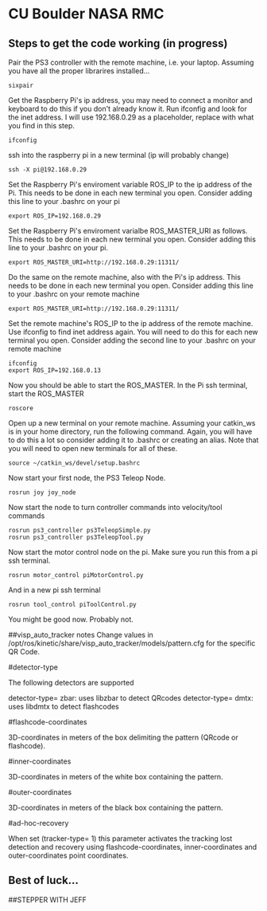 # CU Boulder NASA RMC
## Steps to get the code working (in progress)
Pair the PS3 controller with the remote machine, i.e. your laptop.
Assuming you have all the proper librarires installed...
```
sixpair
```

Get the Raspberry Pi's ip address, you may need to connect a monitor and keyboard to do this if you don't already know it.  Run ifconfig and look for the inet address.  I will use 192.168.0.29 as a placeholder, replace with what you find in this step.
```
ifconfig
```

ssh into the raspberry pi in a new terminal (ip will probably change)
```
ssh -X pi@192.168.0.29
```

Set the Raspberry Pi's enviroment variable ROS_IP to the ip address of the Pi. This needs to be done in each new terminal you open.  Consider adding this line to your .bashrc on your pi

```
export ROS_IP=192.168.0.29
````

Set the Raspberry Pi's enviroment varialbe ROS_MASTER_URI as follows.  This needs to be done in each new terminal you open.  Consider adding this line to your .bashrc on your pi.
```
export ROS_MASTER_URI=http://192.168.0.29:11311/
```

Do the same on the remote machine, also with the Pi's ip address.  This needs to be done in each new terminal you open.  Consider adding this line to your .bashrc on your remote machine
```
export ROS_MASTER_URI=http://192.168.0.29:11311/
```

Set the remote machine's ROS_IP to the ip address of the remote machine.  Use ifconfig to find inet address again.  You will need to do this for each new terminal you open.  Consider adding the second line to your .bashrc on your remote machine
```
ifconfig
export ROS_IP=192.168.0.13
```

Now you should be able to start the ROS_MASTER.  In the Pi ssh terminal, start
the ROS_MASTER
```
roscore
```

Open up a new terminal on your remote machine.  Assuming your catkin_ws is in your home directory, run the following command.  Again, you will have to do this a lot so consider adding it to .bashrc or creating an alias.
Note that you will need to open new terminals for all of these.
```
source ~/catkin_ws/devel/setup.bashrc
```

Now start your first node, the PS3 Teleop Node.
```
rosrun joy joy_node
```

Now start the node to turn controller commands into velocity/tool commands
```
rosrun ps3_controller ps3TeleopSimple.py
rosrun ps3_controller ps3TeleopTool.py
```

Now start the motor control node on the pi.  Make sure you run this from a pi ssh terminal.
```
rosrun motor_control piMotorControl.py
```

And in a new pi ssh terminal

```
rosrun tool_control piToolControl.py
```

You might be good now.  Probably not.



##visp_auto_tracker notes
Change values in /opt/ros/kinetic/share/visp_auto_tracker/models/pattern.cfg for the specific QR Code.

#detector-type

The following detectors are supported

detector-type= zbar: uses libzbar to detect QRcodes
detector-type= dmtx: uses libdmtx to detect flashcodes

#flashcode-coordinates

3D-coordinates in meters of the box delimiting the pattern (QRcode or flashcode).

#inner-coordinates

3D-coordinates in meters of the white box containing the pattern.

#outer-coordinates

3D-coordinates in meters of the black box containing the pattern.

#ad-hoc-recovery

When set (tracker-type= 1) this parameter activates the tracking lost detection and recovery using flashcode-coordinates, inner-coordinates and outer-coordinates point coordinates.

## Best of luck...


##STEPPER WITH JEFF
